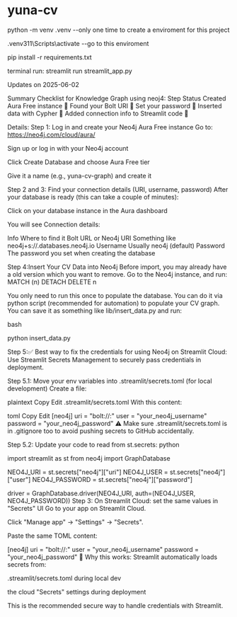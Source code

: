 # yuna-cv

python -m venv .venv --only one time to create a enviroment for this project

.venv311\Scripts\activate --go to this enviroment

pip install -r requirements.txt

terminal run: streamlit run streamlit_app.py

Updates on 2025-06-02

Summary Checklist for Knowledge Graph using neoj4: Step Status Created Aura Free instance 🔲 Found your Bolt URI 🔲 Set your password 🔲 Inserted data with Cypher 🔲 Added connection info to Streamlit code 🔲

Details: Step 1: Log in and create your Neo4j Aura Free instance Go to: https://neo4j.com/cloud/aura/

Sign up or log in with your Neo4j account

Click Create Database and choose Aura Free tier

Give it a name (e.g., yuna-cv-graph) and create it

Step 2 and 3: Find your connection details (URI, username, password) After your database is ready (this can take a couple of minutes):

Click on your database instance in the Aura dashboard

You will see Connection details:

Info Where to find it Bolt URL or Neo4j URI Something like neo4j+s://.databases.neo4j.io Username Usually neo4j (default) Password The password you set when creating the database

Step 4:Insert Your CV Data into Neo4j Before import, you may already have a old version which you want to remove. Go to the Neo4j instance, and run: MATCH (n) DETACH DELETE n

You only need to run this once to populate the database. You can do it via python script (recommended for automation) to populate your CV graph. You can save it as something like lib/insert_data.py and run:

bash

python insert_data.py

Step 5:✅ Best way to fix the credentials for using Neo4j on Streamlit Cloud: Use Streamlit Secrets Management to securely pass credentials in deployment.

Step 5.1: Move your env variables into .streamlit/secrets.toml (for local development) Create a file:

plaintext Copy Edit .streamlit/secrets.toml With this content:

toml Copy Edit [neo4j] uri = "bolt://:" user = "your_neo4j_username" password = "your_neo4j_password" ⚠️ Make sure .streamlit/secrets.toml is in .gitignore too to avoid pushing secrets to GitHub accidentally.

Step 5.2: Update your code to read from st.secrets: python

import streamlit as st from neo4j import GraphDatabase

NEO4J_URI = st.secrets["neo4j"]["uri"] NEO4J_USER = st.secrets["neo4j"]["user"] NEO4J_PASSWORD = st.secrets["neo4j"]["password"]

driver = GraphDatabase.driver(NEO4J_URI, auth=(NEO4J_USER, NEO4J_PASSWORD)) Step 3: On Streamlit Cloud: set the same values in "Secrets" UI Go to your app on Streamlit Cloud.

Click "Manage app" → "Settings" → "Secrets".

Paste the same TOML content:

[neo4j] uri = "bolt://:" user = "your_neo4j_username" password = "your_neo4j_password" 🧠 Why this works: Streamlit automatically loads secrets from:

.streamlit/secrets.toml during local dev

the cloud "Secrets" settings during deployment

This is the recommended secure way to handle credentials with Streamlit.